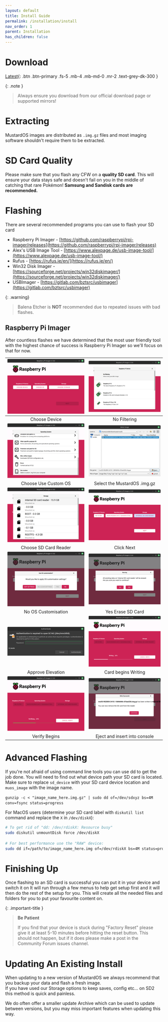 ```yaml
---
layout: default
title: Install Guide
permalink: /installation/install
nav_order: 1
parent: Installation
has_children: false
---
```


# Download

[Latest](release/current/canada){: .btn .btn-primary .fs-5 .mb-4 .mb-md-0 .mr-2 .text-grey-dk-300 }

{: .note }
> Always ensure you download from our official download page or supported mirrors!

# Extracting

MustardOS images are distributed as `.img.gz` files and most imaging software shouldn't require them to be extracted.

# SD Card Quality

Please make sure that you flash any CFW on a **quality SD card**.
This will ensure your data stays safe and doesn't fail on you in the middle of catching that rare Pokémon!
**Samsung and Sandisk cards are recommended.**

# Flashing

There are several recommended programs you can use to flash your SD card

* Raspberry Pi Imager - [https://github.com/raspberrypi/rpi-imager/releases](https://github.com/raspberrypi/rpi-imager/releases)
* Alex's USB Image Tool - [https://www.alexpage.de/usb-image-tool/](https://www.alexpage.de/usb-image-tool/)
* Rufus - [https://rufus.ie/en/](https://rufus.ie/en/)
* Win32 Disk Imager - [https://sourceforge.net/projects/win32diskimager/](https://sourceforge.net/projects/win32diskimager/)
* USBImager - [https://gitlab.com/bztsrc/usbimager](https://gitlab.com/bztsrc/usbimager)

{: .warning}
>
> Balena Etcher is **NOT** recommended due to repeated issues with bad flashes.

## Raspberry Pi Imager

After countless flashes we have determined that the most user friendly tool with the highest chance of success is
Raspberry Pi Imager so we'll focus on that for now.

| ![](assets/images/rpi-001.png) | ![](assets/images/rpi-002.png) |
|:------------------------------:|:------------------------------:|
|         Choose Device          |          No Filtering          |
| ![](assets/images/rpi-003.png) | ![](assets/images/rpi-004.png) |
|      Choose Use Custom OS      |  Select the MustardOS .img.gz  |
| ![](assets/images/rpi-005.png) | ![](assets/images/rpi-006.png) |
|     Choose SD Card Reader      |           Click Next           |
| ![](assets/images/rpi-007.png) | ![](assets/images/rpi-008.png) |
|      No OS Customisation       |       Yes Erase SD Card        |
| ![](assets/images/rpi-009.png) | ![](assets/images/rpi-010.png) |
|       Approve Elevation        |      Card begins Writing       |
| ![](assets/images/rpi-011.png) | ![](assets/images/rpi-012.png) |
|         Verify Begins          | Eject and insert into console  |

# Advanced Flashing

If you're not afraid of using command line tools you can use dd to get the job done.
You will need to find out what device path your SD card is located.
Make sure to replace `sd_device` with your SD card device location and `muos_image` with the image name.

``gunzip -c < "image_name_here.img.gz" | sudo dd of=/dev/sdxyz bs=4M conv=fsync status=progress``

For MacOS users (determine your SD card label with `diskutil list` command and replace the `X` in `/dev/diskX`):

```bash
# To get rid of "dd: /dev/rdiskX: Resource busy"
sudo diskutil unmountDisk force /dev/diskX

# For best performance use the "RAW" device:
sudo dd if=/path/to/image_name_here.img of=/dev/rdiskX bs=4M status=progress && sync
```

# Finishing Up

Once flashing to an SD card is successful you can put it in your device and switch it on
It will run through a few menus to help get setup first and it will then do the rest of the setup for you.
This will create all the needed files and folders for you to put your favourite content on.

{: .important-title }
> **Be Patient**
>
>If you find that your device is stuck during "Factory Reset" please give it at least 5-10 minutes before hitting the
> reset button. This should not happen, but if it does please make a post in the Community Forum issues channel.

# Updating An Existing Install

When updating to a new version of MustardOS we always recommend that you backup your data and flash a fresh image.   
If you have used our Storage options to keep saves, config etc... on SD2 this method is quick and painless.

We do often offer a smaller update Archive which can be used to update between versions, but you may miss important
features when updating this way.

<div itemscope itemtype="https://schema.org/WebSite">
  <meta itemprop="url" content="https://muos.dev"/>
  <meta itemprop="name" content="MustardOS - Custom Firmware"/>
</div>

